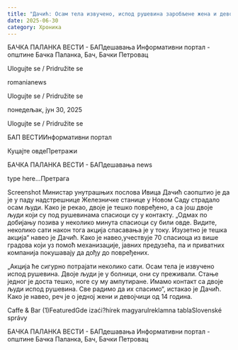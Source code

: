 ```yaml
---
title: "Дачић: Осам тела извучено, испод рушевина заробљене жена и девојчица (14)"
date: 2025-06-30
category: Хроника
---
```


БАЧКА ПАЛАНКА ВЕСТИ - БАПдешавања Информативни портал - општине Бачка Паланка, Бач, Бачки Петровац

Ulogujte se / Pridružite se

romanianews

Ulogujte se / Pridružite se

понедељак, јун 30, 2025

Ulogujte se / Pridružite se

БАП ВЕСТИИнформативни портал

Куцајте овдеПретражи

БАЧКА ПАЛАНКА ВЕСТИ - БАПдешавања news

type here...Претрага

Screenshot
            Министар унутрашњих послова Ивица Дачић саопштио је да је у паду надстрешнице Железничке станице у Новом Саду страдало осам људи.
Како је рекао, двоје је тешко повређено, а са још двоје људи који су под рушевинама спасиоци су у контакту.
„Одмах по добијању позива у неколико минута спасиоци су били овде. Видите, неколико сати након тога акција спасавања је у току. Изузетно је тешка акција“ навео је Дачић.
Како је навео,учествује 70 спасиоца из више градова који уз помоћ механизације, јавних предузећа, па и приватних компанија покушавају да дођу до повређених.


„Акција ће сигурно потрајати неколико сати. Осам тела је извучено испод рушевина. Двоје људи је у болници, они су преживали. Стање једног је доста тешко, ноге су му ампутиране. Имамо контакт са двоје људи испод рушевина. Све радимо да их спасимо“, истакао је Дачић. Како је навео, реч је о једној жени и девојчици од 14 година.

Caffe & Bar (1)FeaturedGde izaći?hírek magyarulreklamna tablaSlovenské správy

БАЧКА ПАЛАНКА ВЕСТИ - БАПдешавања Информативни портал - општине Бачка Паланка, Бач, Бачки Петровац

